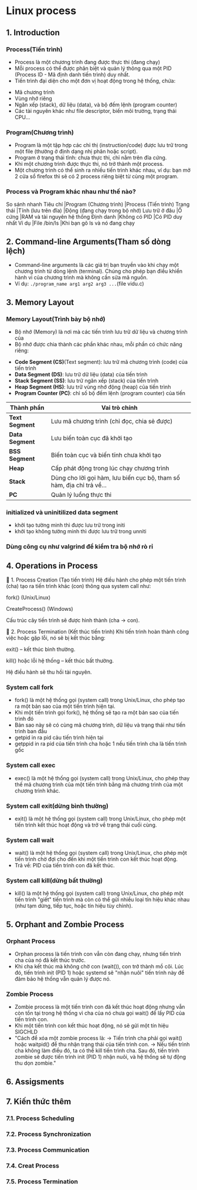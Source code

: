 # Linux process
## 1. Introduction
### Process(Tiến trình)
- Process là một chương trình đang được thực thi (đang chạy)
- Mỗi process có thể được phân biệt và quản lý thông qua một PID (Process ID - Mã định danh tiến trình) duy nhất.
- Tiến trình đại diện cho một đơn vị hoạt động trong hệ thống, chứa:
+ Mã chương trình
+ Vùng nhớ riêng
+ Ngăn xếp (stack), dữ liệu (data), và bộ đếm lệnh (program counter)
+ Các tài nguyên khác như file descriptor, biến môi trường, trạng thái CPU...
### Program(Chương trình)
- Program là một tập hợp các chỉ thị (instruction/code) được lưu trữ trong một file (thường ở định dạng nhị phân hoặc script).
- Program ở trạng thái tĩnh: chưa thực thi, chỉ nằm trên đĩa cứng.
- Khi một chương trình được thực thi, nó trở thành một process.
- Một chương trình có thể sinh ra nhiều tiến trình khác nhau, ví dụ: bạn mở 2 cửa sổ firefox thì sẽ có 2 process riêng biệt từ cùng một program.
### Process và Program khác nhau như thế nào?
So sánh nhanh
Tiêu chí	   |Program (Chương trình)	|Process (Tiến trình)
Trạng thái	   |Tĩnh (lưu trên đĩa) 	|Động (đang chạy trong bộ nhớ)
Lưu trữ ở đâu  |Ổ cứng	                |RAM và tài nguyên hệ thống
Định danh	   |Không có PID	        |Có PID duy nhất
Ví dụ	       |File /bin/ls	        |Khi bạn gõ ls và nó đang chạy
## 2. Command-line Arguments(Tham số dòng lệch)
- Command-line arguments là các giá trị bạn truyền vào khi chạy một chương trình từ dòng lệnh (terminal). Chúng cho phép bạn điều khiển hành vi của chương trình mà không cần sửa mã nguồn.
- Ví dụ: `./program_name arg1 arg2 arg3 ...`(file vidu.c)

## 3. Memory Layout
### Memory Layout(Trình bày bộ nhớ)
- Bộ nhớ (Memory) là nơi mà các tiến trình lưu trữ dữ liệu và chương trình của
- Bộ nhớ được chia thành các phần khác nhau, mỗi phần có chức năng riêng:
+ **Code Segment (CS)**(Text segment): lưu trữ mã chương trình (code) của tiến trình
+ **Data Segment (DS)**: lưu trữ dữ liệu (data) của tiến trình
+ **Stack Segment (SS)**: lưu trữ ngăn xếp (stack) của tiến trình
+ **Heap Segment (HS)**: lưu trữ vùng nhớ động (heap) của tiến trình
+ **Program Counter (PC)**: chỉ số bộ đếm lệnh (program counter) của tiến

| Thành phần       | Vai trò chính                                              |
| ---------------- | -------------------------------------------                |
| **Text Segment** | Lưu mã chương trình (chỉ đọc, chia sẻ được)                |
| **Data Segment** | Lưu biến toàn cục đã khởi tạo                              |
| **BSS Segment**  | Biến toàn cục và biến tĩnh chưa khởi tạo                   |
| **Heap**         | Cấp phát động trong lúc chạy chương trình                  |
| **Stack**        | Dùng cho lời gọi hàm, lưu biến cục bộ, tham số hàm, địa chỉ trả về… |
| **PC**           | Quản lý luồng thực thi                                     |

### initialized và uninitilized data segment
- khởi tạo tường minh thì được lưu trữ trong initi
- khởi tạo không tường minh thì được lưu trữ trong unniti
### Dùng công cụ như valgrind để kiểm tra bộ nhớ rò rỉ

## 4. Operations in Process 
🧩 1. Process Creation (Tạo tiến trình)
Hệ điều hành cho phép một tiến trình (cha) tạo ra tiến trình khác (con) thông qua system call như:

fork() (Unix/Linux)

CreateProcess() (Windows)

Cấu trúc cây tiến trình sẽ được hình thành (cha → con).

🧹 2. Process Termination (Kết thúc tiến trình)
Khi tiến trình hoàn thành công việc hoặc gặp lỗi, nó sẽ bị kết thúc bằng:

exit() – kết thúc bình thường.

kill() hoặc lỗi hệ thống – kết thúc bất thường.

Hệ điều hành sẽ thu hồi tài nguyên.
### System call fork
- fork() là một hệ thống gọi (system call) trong Unix/Linux, cho phép tạo ra một bản sao của một tiến trình hiện tại.
- Khi một tiến trình gọi fork(), hệ thống sẽ tạo ra một bản sao của tiến trình đó
- Bản sao này sẽ có cùng mã chương trình, dữ liệu và trạng thái như tiến trình ban đầu
- getpid in ra pid cảu tiến trình hiện tại
- getppid in ra pid của tiến trình cha hoặc 1 nếu tiến trình cha là tiến trình gốc
### System call exec
- exec() là một hệ thống gọi (system call) trong Unix/Linux, cho phép thay thế mã chương trình của một tiến trình bằng mã chương trình của một chương trình khác.
### System call exit(dừng bình thường)
- exit() là một hệ thống gọi (system call) trong Unix/Linux, cho phép một tiến trình kết thúc hoạt động và trở về trạng thái cuối cùng.
### System call wait
- wait() là một hệ thống gọi (system call) trong Unix/Linux, cho phép một tiến trình chờ đợi cho đến khi một tiến trình con kết thúc hoạt động.
- Trả về: PID của tiến trình con đã kết thúc.
### System call kill(dừng bất thường)
- kill() là một hệ thống gọi (system call) trong Unix/Linux, cho phép một tiến trình "giết" tiến trình mà còn có thể gửi nhiều loại tín hiệu khác nhau (như tạm dừng, tiếp tục, hoặc tín hiệu tùy chỉnh).
## 5. Orphant and Zombie Process
### Orphant Process
- Orphan process là tiến trình con vẫn còn đang chạy, nhưng tiến trình cha của nó đã kết thúc trước.
- Khi cha kết thúc mà không chờ con (wait()), con trở thành mồ côi. Lúc đó, tiến trình init (PID 1) hoặc systemd sẽ "nhận nuôi" tiến trình này để đảm bảo hệ thống vẫn quản lý được nó.
### Zombie Process
- Zombie process là một tiến trình con  đã kết thúc hoạt động nhưng vẫn còn tồn tại trong hệ thống vì cha của nó chưa gọi wait() để lấy PID của tiến trình con.
- Khi một tiến trình con kết thúc hoạt động, nó sẽ gửi một tín hiệu SIGCHLD
- "Cách để xóa một zombie process là:
→ Tiến trình cha phải gọi wait() hoặc waitpid() để thu nhận trạng thái của tiến trình con.
→ Nếu tiến trình cha không làm điều đó, ta có thể kill tiến trình cha. Sau đó, tiến trình zombie sẽ được tiến trình init (PID 1) nhận nuôi, và hệ thống sẽ tự động thu dọn zombie."
## 6. Assigsments
## 7. Kiến thức thêm
### 7.1. Process Scheduling
### 7.2. Process Synchronization
### 7.3. Process Communication
### 7.4. Creat Process
### 7.5. Process Termination